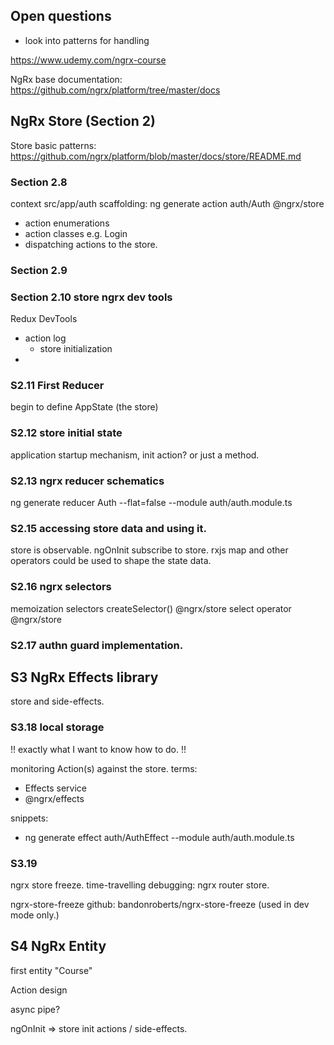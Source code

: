 
## Open questions
* look into patterns for handling 


https://www.udemy.com/ngrx-course

NgRx base documentation: https://github.com/ngrx/platform/tree/master/docs


## NgRx Store (Section 2)

Store basic patterns: https://github.com/ngrx/platform/blob/master/docs/store/README.md 

### Section 2.8
context src/app/auth
scaffolding: ng generate action auth/Auth
@ngrx/store
* action enumerations
* action classes e.g. Login
* dispatching actions to the store.

### Section 2.9


### Section 2.10 store ngrx dev tools
Redux DevTools
* action log
  * store initialization
* 

### S2.11 First Reducer
begin to define AppState (the store)

### S2.12 store initial state
application startup mechanism, init action? or just a method.

### S2.13 ngrx reducer schematics
ng generate reducer Auth --flat=false --module auth/auth.module.ts

### S2.15 accessing store data and using it.
store is observable.
ngOnInit subscribe to store.
rxjs map and other operators could be used to shape the state data. 

### S2.16 ngrx selectors
memoization
selectors createSelector() @ngrx/store
select operator @ngrx/store

### S2.17 authn guard implementation.

## S3 NgRx Effects library
store and side-effects. 

### S3.18 local storage
!! exactly what I want to know how to do. !!

monitoring Action(s) against the store. 
terms: 
* Effects service
* @ngrx/effects

snippets:
* ng generate effect auth/AuthEffect --module auth/auth.module.ts

### S3.19 


ngrx store freeze.
time-travelling debugging: ngrx router store.

ngrx-store-freeze github: bandonroberts/ngrx-store-freeze (used in dev mode only.)



## S4 NgRx Entity

first entity "Course"

Action design 

async pipe?

ngOnInit => store init actions / side-effects.